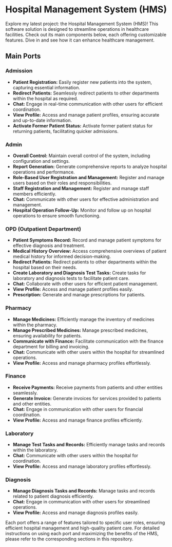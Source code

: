 # Hospital Management System (HMS)

Explore my latest project: the Hospital Management System (HMS)! This software solution is designed to streamline operations in healthcare facilities. Check out its main components below, each offering customizable features. Dive in and see how it can enhance healthcare management.

## Main Ports

### Admission
- **Patient Registration:** Easily register new patients into the system, capturing essential information.
- **Redirect Patients:** Seamlessly redirect patients to other departments within the hospital as required.
- **Chat:** Engage in real-time communication with other users for efficient coordination.
- **View Profile:** Access and manage patient profiles, ensuring accurate and up-to-date information.
- **Activate Former Patient Status:** Activate former patient status for returning patients, facilitating quicker admissions.

### Admin
- **Overall Control:** Maintain overall control of the system, including configuration and settings.
- **Report Generation:** Generate comprehensive reports to analyze hospital operations and performance.
- **Role-Based User Registration and Management:** Register and manage users based on their roles and responsibilities.
- **Staff Registration and Management:** Register and manage staff members efficiently.
- **Chat:** Communicate with other users for effective administration and management.
- **Hospital Operation Follow-Up:** Monitor and follow up on hospital operations to ensure smooth functioning.

### OPD (Outpatient Department)
- **Patient Symptoms Record:** Record and manage patient symptoms for effective diagnosis and treatment.
- **Medical History Overview:** Access comprehensive overviews of patient medical history for informed decision-making.
- **Redirect Patients:** Redirect patients to other departments within the hospital based on their needs.
- **Create Laboratory and Diagnosis Test Tasks:** Create tasks for laboratory and diagnosis tests to facilitate patient care.
- **Chat:** Collaborate with other users for efficient patient management.
- **View Profile:** Access and manage patient profiles easily.
- **Prescription:** Generate and manage prescriptions for patients.

### Pharmacy
- **Manage Medicines:** Efficiently manage the inventory of medicines within the pharmacy.
- **Manage Prescribed Medicines:** Manage prescribed medicines, ensuring availability for patients.
- **Communicate with Finance:** Facilitate communication with the finance department for billing and invoicing.
- **Chat:** Communicate with other users within the hospital for streamlined operations.
- **View Profile:** Access and manage pharmacy profiles effortlessly.

### Finance
- **Receive Payments:** Receive payments from patients and other entities seamlessly.
- **Generate Invoice:** Generate invoices for services provided to patients and other entities.
- **Chat:** Engage in communication with other users for financial coordination.
- **View Profile:** Access and manage finance profiles efficiently.

### Laboratory
- **Manage Test Tasks and Records:** Efficiently manage tasks and records within the laboratory.
- **Chat:** Communicate with other users within the hospital for coordination.
- **View Profile:** Access and manage laboratory profiles effortlessly.

### Diagnosis
- **Manage Diagnosis Tasks and Records:** Manage tasks and records related to patient diagnosis efficiently.
- **Chat:** Engage in communication with other users for streamlined operations.
- **View Profile:** Access and manage diagnosis profiles easily.

Each port offers a range of features tailored to specific user roles, ensuring efficient hospital management and high-quality patient care. For detailed instructions on using each port and maximizing the benefits of the HMS, please refer to the corresponding sections in this repository.
